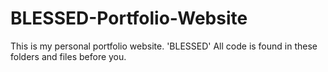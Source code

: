# BLESSED-Portfolio-Website
This is my personal portfolio website. 'BLESSED'
All code is found in these folders and files before you. 
